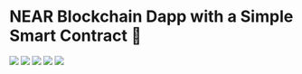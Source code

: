 # NEAR Blockchain Dapp with a Simple Smart Contract 👋 
[![](https://img.shields.io/badge/⋈%20Examples-basics-green)](https://docs.near.org/tutorials/welcome)
[![](https://img.shields.io/badge/Gitpod-ready-orange)](https://gitpod.io/#/https://github.com/near-examples/hello-near-js)
[![](https://img.shields.io/badge/Contract-js-yellow)](https://docs.near.org/develop/contracts/anatomy)
[![](https://img.shields.io/badge/Frontend-js-yellow)](https://docs.near.org/develop/integrate/frontend)
[![](https://img.shields.io/github/workflow/status/near-examples/hello-near-js/Tests/master?color=green&label=Tests)](https://github.com/near-examples/hello-near-js/actions/workflows/tests.yml)
